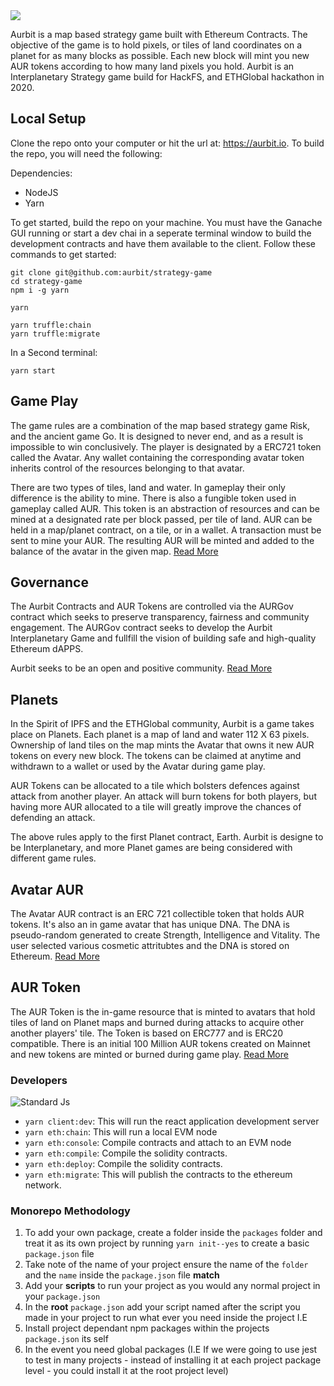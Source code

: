 <img src="https://xhad-team-bucket.storage.fleek.co/aurbit-banner.png" />

Aurbit is a map based strategy game built with Ethereum Contracts. The objective of the game is to hold pixels, or tiles of land coordinates on a planet for as many blocks as possible. Each new block will mint you new AUR tokens according to how many land pixels you hold. Aurbit is an Interplanetary Strategy game build for HackFS, and ETHGlobal hackathon in 2020.

## Local Setup

Clone the repo onto your computer or hit the url at: https://aurbit.io. To build the repo, you will need the following:

Dependencies:

- NodeJS
- Yarn

To get started, build the repo on your machine. You must have the Ganache GUI running or start a dev chai in a seperate terminal window to build the development contracts and have them available to the client. Follow these commands to get started:

```
git clone git@github.com:aurbit/strategy-game
cd strategy-game
npm i -g yarn

yarn

yarn truffle:chain
yarn truffle:migrate
```

In a Second terminal:

```
yarn start
```

## Game Play

The game rules are a combination of the map based strategy game Risk, and the ancient game Go. It is designed to never end, and as a result is impossible to win conclusively. The player is designated by a ERC721 token called the Avatar. Any wallet containing the corresponding avatar token inherits control of the resources belonging to that avatar.

There are two types of tiles, land and water. In gameplay their only difference is the ability to mine. There is also a fungible token used in gameplay called AUR. This token is an abstraction of resources and can be mined at a designated rate per block passed, per tile of land. AUR can be held in a map/planet contract, on a tile, or in a wallet. A transaction must be sent to mine your AUR. The resulting AUR will be minted and added to the balance of the avatar in the given map. <a href="https://github.com/aurbit/strategy-game/blob/master/docs/GamePlay.md">Read More</a>

## Governance

The Aurbit Contracts and AUR Tokens are controlled via the AURGov contract which seeks to preserve transparency, fairness and community engagement. The AURGov contract seeks to develop the Aurbit Interplanetary Game and fullfill the
vision of building safe and high-quality Ethereum dAPPS.

Aurbit seeks to be an open and positive community. <a href="https://github.com/aurbit/strategy-game/blob/master/docs/Governance.md">Read More</a>

## Planets

In the Spirit of IPFS and the ETHGlobal community, Aurbit is a game takes place on Planets. Each planet is a map of land and water 112 X 63 pixels. Ownership of land tiles on the map mints the Avatar that owns it new AUR tokens on every new block. The tokens can be claimed at anytime and withdrawn to a wallet or used by the Avatar during game play.

AUR Tokens can be allocated to a tile which bolsters defences against attack from another player. An attack will burn tokens for both players, but having more AUR allocated to a tile will greatly improve the chances of defending an attack.

The above rules apply to the first Planet contract, Earth. Aurbit is designe to be Interplanetary, and more Planet games are being considered with different game rules.

## Avatar AUR

The Avatar AUR contract is an ERC 721 collectible token that holds AUR tokens. It's also an in game avatar that has unique DNA. The DNA is pseudo-random generated to create Strength, Intelligence and Vitality. The user selected various cosmetic attritubtes and the DNA is stored on Ethereum.
<a href="https://github.com/aurbit/strategy-game/blob/master/docs/AvatarAUR.md">Read More</a>

## AUR Token

The AUR Token is the in-game resource that is minted to avatars that hold tiles of land on Planet maps and burned during attacks to acquire other another players' tile. The Token is based on ERC777 and is ERC20 compatible. There is an initial 100 Million AUR tokens created on Mainnet and new tokens are minted or burned during game play.
<a href="https://github.com/aurbit/strategy-game/blob/master/docs/AURToken.md">Read More</a>

### Developers

![Standard Js](https://cdn.rawgit.com/feross/standard/master/badge.svg)

- `yarn client:dev`: This will run the react application development server
- `yarn eth:chain`: This will run a local EVM node
- `yarn eth:console`: Compile contracts and attach to an EVM node
- `yarn eth:compile`: Compile the solidity contracts.
- `yarn eth:deploy`: Compile the solidity contracts.
- `yarn eth:migrate`: This will publish the contracts to the ethereum network.

### Monorepo Methodology

1. To add your own package, create a folder inside the `packages` folder and treat it as its own project by running `yarn init--yes` to create a basic `package.json` file
2. Take note of the name of your project ensure the name of the `folder` and the `name` inside the `package.json` file **match**
3. Add your **scripts** to run your project as you would any normal project in your `package.json`
4. In the **root** `package.json` add your script named after the script you made in your project to run what ever you need inside the project I.E
5. Install project dependant npm packages within the projects `package.json` its self
6. In the event you need global packages (I.E If we were going to use jest to test in many projects - instead of installing it at each project package level - you could install it at the root project level)
